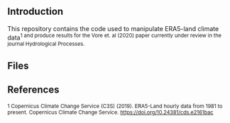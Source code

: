 ## Introduction
This repository contains the code used to manipulate ERA5-land climate data<sup>1 and produce results for the Vore et. al (2020) paper currently under review in the journal Hydrological Processes.

## Files

## References
<sup>1 Copernicus Climate Change Service (C3S) (2019). ERA5-Land hourly data from 1981 to present. Copernicus Climate Change Service. https://doi.org/10.24381/cds.e2161bac
